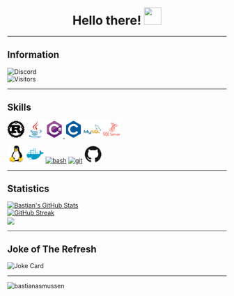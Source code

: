 <h1 align="center">Hello there! <img src="https://raw.githubusercontent.com/MartinHeinz/MartinHeinz/master/wave.gif" width="40" height="40"></h1>

<hr>

## Information
![Discord](https://img.shields.io/badge/Discord-bastian__a-5865F2?style=for-the-badge&logo=discord&logoColor=white)  
![Visitors](https://api.visitorbadge.io/api/visitors?path=https%3A%2F%2Fgithub.com%2FBastianAsmussen%2FBastianAsmussen&label=Total%20Visitors&countColor=%2337d67a)  
<hr>

## Skills
<a href="https://www.rust-lang.org/" target="_blank" rel="noreferrer"> <img src="https://raw.githubusercontent.com/devicons/devicon/master/icons/rust/rust-original.svg" alt="rust" width="40" height="40"/></a>
<a href="https://www.java.com" target="_blank" rel="noreferrer"> <img src="https://raw.githubusercontent.com/devicons/devicon/master/icons/java/java-original.svg" alt="java" width="40" height="40"/></a>
<a href="https://www.w3schools.com/cs/" target="_blank" rel="noreferrer"> <img src="https://raw.githubusercontent.com/devicons/devicon/master/icons/csharp/csharp-original.svg" alt="csharp" width="40" height="40"/> </a>
<a href="https://www.w3schools.com/c/" target="_blank" rel="noreferrer"> <img src="https://raw.githubusercontent.com/devicons/devicon/master/icons/c/c-plain.svg" alt="c" width="40" height="40"/></a>
<a href="https://www.mysql.com/" target="_blank" rel="noreferrer"> <img src="https://raw.githubusercontent.com/devicons/devicon/master/icons/mysql/mysql-original-wordmark.svg" alt="mysql" width="40" height="40"/></a>
<a href="https://en.wikipedia.org/wiki/Microsoft_SQL_Server" target="_blank" rel="noreferrer"> <img src="https://raw.githubusercontent.com/devicons/devicon/master/icons//microsoftsqlserver/microsoftsqlserver-plain-wordmark.svg" alt="mssql" width="40" height="40"/></a>
<p allign="left">
<a href="https://www.linux.org/" target="_blank" rel="noreferrer"> <img src="https://raw.githubusercontent.com/devicons/devicon/master/icons/linux/linux-original.svg" alt="linux" width="40" height="40"/></a>
<a href="https://www.docker.com/" target="_blank" rel="noreferrer"> <img src="https://raw.githubusercontent.com/devicons/devicon/master/icons/docker/docker-plain.svg" alt="docker" width="40" height="40"/></a>
<a href="https://www.gnu.org/software/bash/" target="_blank" rel="noreferrer"> <img src="https://www.vectorlogo.zone/logos/gnu_bash/gnu_bash-icon.svg" alt="bash" width="40" height="40"/></a>
<a href="https://git-scm.com/" target="_blank" rel="noreferrer"> <img src="https://www.vectorlogo.zone/logos/git-scm/git-scm-icon.svg" alt="git" width="40" height="40"/></a>
<a href="https://github.com/" target="_blank" rel="noreferrer"> <img src="https://raw.githubusercontent.com/devicons/devicon/master/icons/github/github-original.svg" alt="github" width="40" height="40"/></a>

<hr>

## Statistics
[![Bastian's GitHub Stats](https://github-readme-stats.vercel.app/api?username=BastianAsmussen&show_icons=true&theme=synthwave&include_all_commits=true&count_private=true&hide_border=true)]()  
[![GitHub Streak](https://github-readme-streak-stats.herokuapp.com?user=BastianAsmussen&theme=midnight-purple&hide_border=true&currStreakLabel=E4289E&background=2B213A&fire=E4289E&sideNums=E4289E&currStreakNum=E4289E)](https://git.io/streak-stats)  
<img align="center" src="https://github-readme-stats.vercel.app/api/top-langs/?username=BastianAsmussen&theme=synthwave&include_all_commits=true&hide_border=true"/>  

<hr>

## Joke of The Refresh
![Joke Card](https://readme-jokes.vercel.app/api?theme=synthwave)  

<hr>

<p><a href="https://www.buymeacoffee.com/asmussen"> <img align="left" src="https://cdn.buymeacoffee.com/buttons/v2/default-blue.png" height="50" width="210" alt="bastianasmussen" /></a></p>
